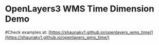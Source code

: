 # OpenLayers3 WMS Time Dimension Demo


#Check examples at: 
[https://shaunakv1.github.io/openlayers_wms_time/](https://shaunakv1.github.io/openlayers_wms_time/)
